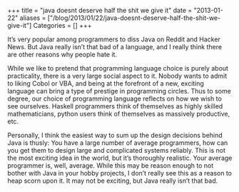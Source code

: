 +++
title = "java doesnt deserve half the shit we give it"
date = "2013-01-22"
aliases = ["/blog/2013/01/22/java-doesnt-deserve-half-the-shit-we-give-it"]
Categories = []
+++

It’s very popular among programmers to diss Java on Reddit and Hacker News. But Java really isn’t that bad of a language, and I really think there are other reasons why people hate it.



While we like to pretend that programming language choice is purely about practicality, there is a very large social aspect to it. Nobody wants to admit to liking Cobol or VBA, and being at the forefront of a new, exciting language can bring a type of prestige in programming circles. Thus to some degree, our choice of programming language reflects on how we wish to see ourselves. Haskell programmers think of themselves as highly skilled mathematicians, python users think of themselves as massively productive, etc.



Personally, I think the easiest way to sum up the design decisions behind Java is thusly: You have a large number of average programmers, how can you get them to design large and complicated systems reliably. This is not the most exciting idea in the world, but it’s thoroughly realistic. Your average programmer is, well, average. While this may be reason enough to not bother with Java in your hobby projects, I don’t really see this as a reason to heap scorn upon it. It may not be exciting, but Java really isn’t that bad.
